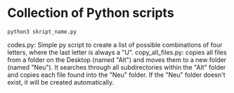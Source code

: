 # Collection of Python scripts

``python3 skript_name.py``

codes.py:  Simple py script to create a list of possible combinations of four letters, where the last letter is always a "U".
copy_all_files.py: copies all files from a folder on the Desktop (named "Alt") and moves them to a new folder (named "Neu"). It searches through all subdirectories within the "Alt" folder and copies each file found into the "Neu" folder. If the "Neu" folder doesn't exist, it will be created automatically.

